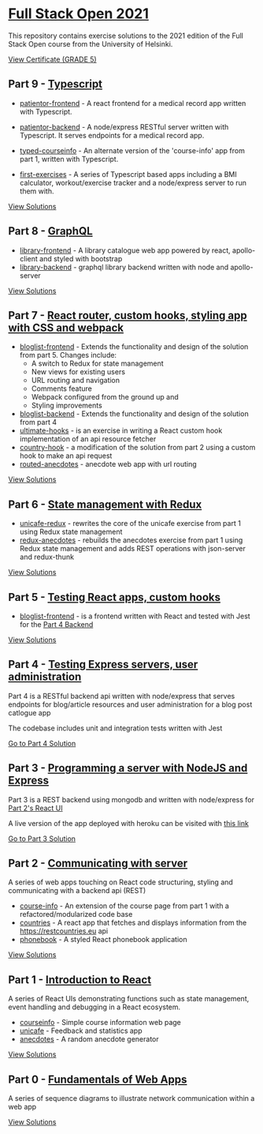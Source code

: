 # [Full Stack Open 2021](https://fullstackopen.com/en/)

This repository contains exercise solutions to the 2021 edition of the Full Stack Open course from the University of Helsinki.


[View Certificate (GRADE 5)](https://studies.cs.helsinki.fi/stats/api/certificate/fullstackopen/en/f5f6be8d637bb6201e2f8226f72685f3)

## Part 9 - [Typescript](https://fullstackopen.com/en/part9)

- [patientor-frontend](https://github.com/matimene/full-stack-open-2021/tree/master/part%209/patientor-front) - A react frontend for a medical record app written with Typescript.

- [patientor-backend](https://github.com/matimene/full-stack-open-2021/tree/master/part%209/patientor-back) - A node/express RESTful server written with Typescript. It serves endpoints for a medical record app.

- [typed-courseinfo](https://github.com/matimene/full-stack-open-2021/tree/master/part%209/course-parts) - An alternate version of the 'course-info' app from part 1, written with Typescript.

- [first-exercises](https://github.com/matimene/full-stack-open-2021/tree/master/part%209/first-exercises) - A series of Typescript based apps including a BMI calculator, workout/exercise tracker and a node/express server to run them with.

[View Solutions](https://github.com/matimene/full-stack-open-2021/tree/master/part%209)

## Part 8 - [GraphQL](https://fullstackopen.com/en/part8)

- [library-frontend](https://github.com/matimene/full-stack-open-2021/tree/master/part%208/library-frontend) - A library catalogue web app powered by react, apollo-client and styled with bootstrap
- [library-backend](https://github.com/matimene/full-stack-open-2021/tree/master/part%208/library-backend) - graphql library backend written with node and apollo-server

[View Solutions](https://github.com/matimene/full-stack-open-2021/tree/master/part%208)

## Part 7 - [React router, custom hooks, styling app with CSS and webpack](https://fullstackopen.com/en/part7)

- [bloglist-frontend](https://github.com/matimene/full-stack-open-2021/tree/master/part%207/bloglist-frontend) - Extends the functionality and design of the solution from part 5.
  Changes include:
  - A switch to Redux for state management
  - New views for existing users
  - URL routing and navigation
  - Comments feature
  - Webpack configured from the ground up and
  - Styling improvements
- [bloglist-backend](https://github.com/matimene/full-stack-open-2021/tree/master/part%207/bloglist-backend) - Extends the functionality and design of the solution from part 4
- [ultimate-hooks](https://github.com/matimene/full-stack-open-2021/tree/master/part%207/ultimate-hooks) - is an exercise in writing a React custom hook implementation of an api resource fetcher
- [country-hook](https://github.com/matimene/full-stack-open-2021/tree/master/part%207/country-hook) - a modification of the solution from part 2 using a custom hook to make an api request
- [routed-anecdotes](https://github.com/matimene/full-stack-open-2021/tree/master/part%207/routed-anecdotes) - anecdote web app with url routing

[View Solutions](https://github.com/matimene/full-stack-open-2021/tree/master/part%207)

## Part 6 - [State management with Redux](https://fullstackopen.com/en/part6)

- [unicafe-redux](https://github.com/matimene/full-stack-open-2021/tree/master/part%206/unicafe-redux) - rewrites the core of the unicafe exercise from part 1 using Redux state management
- [redux-anecdotes](https://github.com/matimene/full-stack-open-2021/tree/master/part%206/redux-anecdotes) - rebuilds the anecdotes exercise from part 1 using Redux state management and adds REST operations with json-server and redux-thunk

[View Solutions](https://github.com/matimene/full-stack-open-2021/tree/master/part%206)

## Part 5 - [Testing React apps, custom hooks](https://fullstackopen.com/en/part5)

- [bloglist-frontend](https://github.com/matimene/full-stack-open-2021/tree/master/part%205/bloglist-frontend) - is a frontend written with React and tested with Jest for the [Part 4 Backend](https://github.com/matimene/full-stack-open-2021/tree/master/part%204/bloglist%20backend)

[View Solutions](https://github.com/matimene/full-stack-open-2021/tree/master/part%205/bloglist-frontend)

## Part 4 - [Testing Express servers, user administration](https://fullstackopen.com/en/part4)

Part 4 is a RESTful backend api written with node/express that serves endpoints for blog/article resources and user administration for a blog post catlogue app

The codebase includes unit and integration tests written with Jest

[Go to Part 4 Solution](https://github.com/matimene/full-stack-open-2021/tree/master/part%204/bloglist%20backend)

## Part 3 - [Programming a server with NodeJS and Express](https://fullstackopen.com/en/part3)

Part 3 is a REST backend using mongodb and written with node/express for [Part 2's React UI](https://github.com/matimene/full-stack-open-2021/tree/master/part%202)

A live version of the app deployed with heroku can be visited with [this link](https://phonebook-fsoapp.herokuapp.com/)

[Go to Part 3 Solution](https://github.com/matimene/full-stack-open-2021/tree/master/part%203)

## Part 2 - [Communicating with server](https://fullstackopen.com/en/part2)

A series of web apps touching on React code structuring, styling and communicating with a backend api (REST)

- [course-info](https://github.com/matimene/full-stack-open-2021/tree/master/part%202/courseinfo) - An extension of the course page from part 1 with a refactored/modularized code base
- [countries](https://github.com/matimene/full-stack-open-2021/tree/master/part%202/countries) - A react app that fetches and displays information from the https://restcountries.eu api
- [phonebook](https://github.com/matimene/full-stack-open-2021/tree/master/part%202/phonebook) - A styled React phonebook application

[View Solutions](https://github.com/matimene/full-stack-open-2021/tree/master/part%202)

## Part 1 - [Introduction to React](https://fullstackopen.com/en/part1)

A series of React UIs demonstrating functions such as state management, event handling and debugging in a React ecosystem.

- [courseinfo](https://github.com/matimene/full-stack-open-2021/tree/master/part%201/courseinfo) - Simple course information web page
- [unicafe](https://github.com/matimene/full-stack-open-2021/tree/master/part%201/unicafe) - Feedback and statistics app
- [anecdotes](https://github.com/matimene/full-stack-open-2021/tree/master/part%201/anecdotes) - A random anecdote generator

[View Solutions](https://github.com/matimene/full-stack-open-2021/tree/master/part%201)

## Part 0 - [Fundamentals of Web Apps](https://fullstackopen.com/en/part0)

A series of sequence diagrams to illustrate network communication within a web app

[View Solutions](https://github.com/matimene/full-stack-open-2021/tree/master/part%200)
